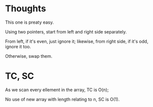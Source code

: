 # Thoughts

This one is preaty easy. 

Using two pointers, start from left and right side separately. 

From left, if it's even, just ignore it; likewise, from right side, if it's odd, ignore it too. 

Otherwise, swap them.

# TC, SC

As we scan every ellement in the array, TC is O(n);

No use of new array with length relating to n, SC is O(1).
